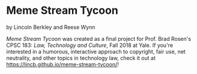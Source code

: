 # Meme Stream Tycoon
by Lincoln Berkley and Reese Wynn

*Meme Stream Tycoon* was created as a final project
for Prof. Brad Rosen's CPSC 183: *Law, Technology and
Culture*, Fall 2018 at Yale. If you're interested in a
humorous, interactive approach to copyright, fair use, net neutrality,
and other topics in technology law, check it out
at https://lincb.github.io/meme-stream-tycoon/!
